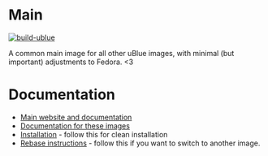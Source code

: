 # Main

[![build-ublue](https://github.com/ab-configs/main/actions/workflows/build.yml/badge.svg)](https://github.com/ab-configs/main/actions/workflows/build.yml)

A common main image for all other uBlue images, with minimal (but important) adjustments to Fedora. <3  

# Documentation

- [Main website and documentation](https://universal-blue.org)
- [Documentation for these images](https://universal-blue.org/images/main)
- [Installation](https://universal-blue.org/installation/) - follow this for clean installation
- [Rebase instructions](https://universal-blue.org/images/) - follow this if you want to switch to another image. 
